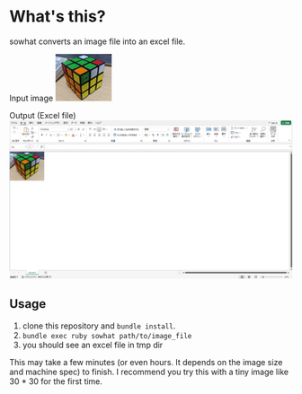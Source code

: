 # What's this?

sowhat converts an image file into an excel file.

Input image
![rubiks](https://github.com/kenta-s/sowhat/blob/master/spec/fixtures/images/rubiks.png)

Output (Excel file)
![rubiks excel](https://github.com/kenta-s/sowhat/blob/master/spec/fixtures/images/rubiks_excel.png)

## Usage

1. clone this repository and `bundle install`.
2. `bundle exec ruby sowhat path/to/image_file` 
3. you should see an excel file in tmp dir

This may take a few minutes (or even hours. It depends on the image size and machine spec) to finish. I recommend you try this with a tiny image like 30 * 30 for the first time.
